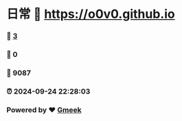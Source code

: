 # 日常 :link: https://o0v0.github.io 
### :page_facing_up: [3](https://o0v0.github.io/tag.html) 
### :speech_balloon: 0 
### :hibiscus: 9087 
### :alarm_clock: 2024-09-24 22:28:03 
### Powered by :heart: [Gmeek](https://github.com/Meekdai/Gmeek)
